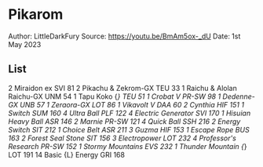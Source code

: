 # Pikarom

Author: LittleDarkFury
Source: <https://youtu.be/BmAm5ox-_dU>
Date: 1st May 2023

## List

2 Miraidon ex SVI 81
2 Pikachu & Zekrom-GX TEU 33
1 Raichu & Alolan Raichu-GX UNM 54
1 Tapu Koko {*} TEU 51
1 Crobat V PR-SW 98
1 Dedenne-GX UNB 57
1 Zeraora-GX LOT 86
1 Vikavolt V DAA 60
2 Cynthia HIF 151
1 Switch SUM 160
4 Ultra Ball PLF 122
4 Electric Generator SVI 170
1 Hisuian Heavy Ball ASR 146
2 Marnie PR-SW 121
4 Quick Ball SSH 216
2 Energy Switch SIT 212
1 Choice Belt ASR 211
3 Guzma HIF 153
1 Escape Rope BUS 163
2 Forest Seal Stone SIT 156
3 Electropower LOT 232
4 Professor's Research PR-SW 152
1 Stormy Mountains EVS 232
1 Thunder Mountain {*} LOT 191
14 Basic {L} Energy GRI 168
